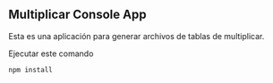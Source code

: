## Multiplicar Console App
Esta es una aplicación para generar archivos de tablas de multiplicar.

Ejecutar este comando 

````
npm install
````